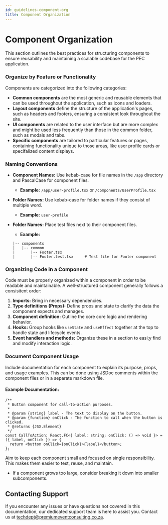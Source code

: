 ```yaml
---
id: guidelines-component-org
title: Component Organization
---
```


# Component Organization

This section outlines the best practices for structuring components to ensure reusability and maintaining a scalable codebase for the PEC application.

### Organize by Feature or Functionality

Components are categorized into the following categories:

*   **Common components** are the most generic and reusable elements that can be used throughout the application, such as icons and loaders.
*   **Layout components** define the structure of the application's pages, such as headers and footers, ensuring a consistent look throughout the site.
*   **UI components** are related to the user interface but are more complex and might be used less frequently than those in the common folder, such as modals and tabs.
*   **Specific components** are tailored to particular features or pages, containing functionality unique to those areas, like user profile cards or specifalized content displays.

### Naming Conventions

*   **Component Names:** Use kebab-case for file names in the `/app` directory and PascalCase for component files.
    *   **Example:** `/app/user-profile.tsx` or `/components/UserProfile.tsx`
*   **Folder Names:** Use kebab-case for folder names if they consist of multiple word.
    *   **Example:** `user-profile`
*   **Folder Names:** Place test files next to their component files.
    
    *   **Example:**
    ```
    |-- components
    |   |-- common
    |       |-- Footer.tsx
    |       |-- Footer.test.tsx     # Test file for Footer component
    ```

### Organizing Code in a Component

Code must be properly organized within a component in order to be readable and maintainable. A well-structured component generally follows a consisitent order:

1.  **Imports:** Bring in necessary dependencies.
2.  **Type definitions (Props):** Define props and state to clarify the data the component expects and manages.
3.  **Component definition:** Outline the core core logic and rendering behavior.
4.  **Hooks:** Group hooks like `useState` and `useEffect` together at the top to handle state and lifecycle events.
5.  **Event handlers and methods:** Organize these in a section to easi;y find and modify interaction logic.

### Document Component Usage

Include documentation for each component to explain its purpose, props, and usage examples. This can be done using JSDoc comments within the component files or in a separate markdown file.

#### Example Documentation:
```
/**
 * Button component for call-to-action purposes.
 * 
 * @param {string} label - The text to display on the button.
 * @param {function} onClick - The function to call when the button is clicked.
 * @returns {JSX.Element}
 */
const CallToAction: React.FC<{ label: string; onClick: () => void }> = 
({ label, onClick }) => {
  return <button onClick={onClick}>{label}</button>;
};
```

Aim to keep each component small and focused on single responsibility. This makes them easier to test, reuse, and maintain.

*   If a component grows too large, consider breaking it down into smaller subcomponents.

## Contacting Support

If you encounter any issues or have questions not covered in this documentation, our dedicated support team is here to assist you. Contact us at [techdept@premiumeventconsulting.co.za](mailto:techdept@premiumeventconsulting.co.za).